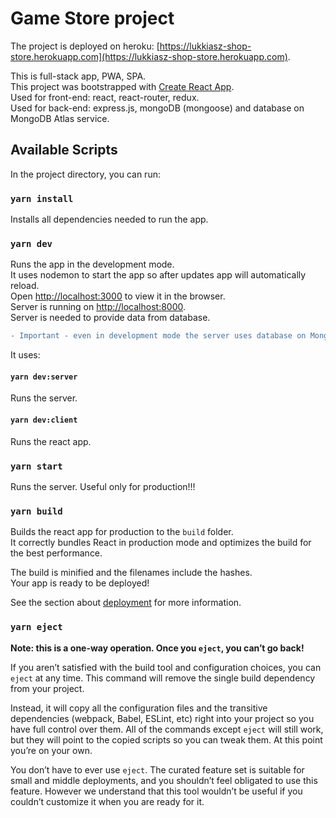 # Game Store project

The project is deployed on heroku: [https://lukkiasz-shop-store.herokuapp.com](https://lukkiasz-shop-store.herokuapp.com).

This is full-stack app, PWA, SPA.<br />
This project was bootstrapped with [Create React App](https://github.com/facebook/create-react-app).<br />
Used for front-end: react, react-router, redux.<br />
Used for back-end: express.js, mongoDB (mongoose) and database on MongoDB Atlas service.

## Available Scripts

In the project directory, you can run:

### `yarn install`

Installs all dependencies needed to run the app.

### `yarn dev`

Runs the app in the development mode.<br />
It uses nodemon to start the app so after updates app will automatically reload.<br />
Open [http://localhost:3000](http://localhost:3000) to view it in the browser.<br />
Server is running on [http://localhost:8000](http://localhost:8000). <br /> 
Server is needed to provide data from database.

```diff 
- Important - even in development mode the server uses database on MongoDB Atlas service. You need to change database link to your own local server or ask the author for credentials to connect with MongoDB Atlas!!! 
```

It uses:

#### `yarn dev:server`

Runs the server.

#### `yarn dev:client`

Runs the react app.

### `yarn start`

Runs the server. Useful only for production!!!<br />

### `yarn build`

Builds the react app for production to the `build` folder.<br />
It correctly bundles React in production mode and optimizes the build for the best performance.

The build is minified and the filenames include the hashes.<br />
Your app is ready to be deployed!

See the section about [deployment](https://facebook.github.io/create-react-app/docs/deployment) for more information.

### `yarn eject`

**Note: this is a one-way operation. Once you `eject`, you can’t go back!**

If you aren’t satisfied with the build tool and configuration choices, you can `eject` at any time. This command will remove the single build dependency from your project.

Instead, it will copy all the configuration files and the transitive dependencies (webpack, Babel, ESLint, etc) right into your project so you have full control over them. All of the commands except `eject` will still work, but they will point to the copied scripts so you can tweak them. At this point you’re on your own.

You don’t have to ever use `eject`. The curated feature set is suitable for small and middle deployments, and you shouldn’t feel obligated to use this feature. However we understand that this tool wouldn’t be useful if you couldn’t customize it when you are ready for it.